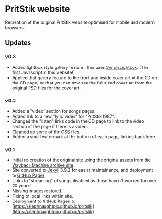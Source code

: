 # PritStik website

Recreation of the original PritStik website optimised for mobile and modern browsers.

## Updates

### v0.3

* Added lightbox style gallery feature. This uses [SimpleLightbox](https://simplelightbox.com). (The first Javascript in this website!)
* Applied that gallery feature to the front and inside cover art of the CD on the CD page, so that you can now see the full sized cover art from the original PSD files for the cover art.

### v0.2

* Added a "video" section for songs pages.
* Added link to a new "lyric video" for "[PritStik 1987](https://alephnaughtpix.github.io/pritstik/music/songs/pritstik1987.html)".
* Changed the "listen" links code in the CD page to link to the video section of the page if there is a video.
* Cleaned up some of the CSS files.
* Added a small watermark at the bottom of each page, linking back here.

### v0.1

* Initial re-creation of the original site using the original assets from the [Wayback Machine archive site](http://web.archive.org/web/20040816015951/http://www.seniordads.fsnet.co.uk/mrr/pritstik/default.html).
* Site converted to [Jekyll](jekyllrb.com/) 3.9.2 for easier maintainance, and deployment to [GitHub Pages](https://pages.github.com)
* Links to "streaming" of songs disabled as those haven't worked for over 20 years!
* Missing images restored.
* Fixing of local links within site.
* Deployment to GitHub Pages at [https://alephnaughtpix.github.io/pritstik](https://alephnaughtpix.github.io/pritstik)
